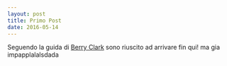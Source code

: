 ```yaml
---
layout: post
title: Primo Post
date: 2016-05-14
---
```

Seguendo la guida di [Berry Clark](https://github.com/barryclark/jekyll-now) sono riuscito ad arrivare fin qui!
ma gia impapplalalsdada 
